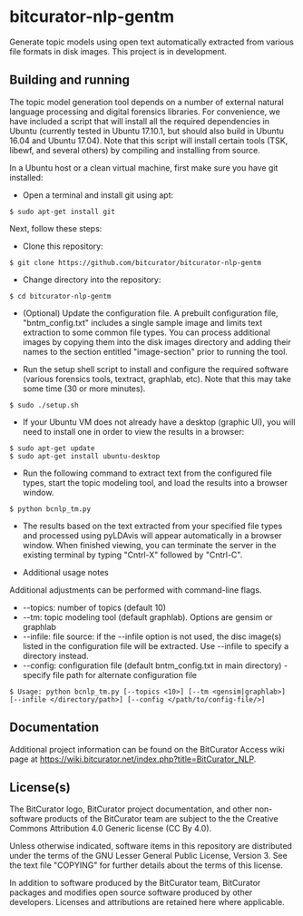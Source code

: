 # bitcurator-nlp-gentm

Generate topic models using open text automatically extracted from various file formats in disk images. This project is in development.

## Building and running

The topic model generation tool depends on a number of external natural language processing and digital forensics libraries. For convenience, we have included a script that will install all the required dependencies in Ubuntu (currently tested in Ubuntu 17.10.1, but should also build in Ubuntu 16.04 and Ubuntu 17.04). Note that this script will install certain tools (TSK, libewf, and several others) by compiling and installing from source.

In a Ubuntu host or a clean virtual machine, first make sure you have git installed: 

* Open a terminal and install git using apt:
```shell
$ sudo apt-get install git
```

Next, follow these steps:

* Clone this repository:
```shell
$ git clone https://github.com/bitcurator/bitcurator-nlp-gentm
```

* Change directory into the repository:
```shell
$ cd bitcurator-nlp-gentm
```

* (Optional) Update the configuration file.
A prebuilt configuration file, "bntm_config.txt" includes a single sample image and limits text extraction to some common file types. You can process additional images by copying them into the disk images directory and adding their names to the section entitled "image-section" prior to running the tool.

* Run the setup shell script to install and configure the required software (various forensics tools, textract, graphlab, etc). Note that this may take some time (30 or more minutes).
```shell
$ sudo ./setup.sh
```

* If your Ubuntu VM does not already have a desktop (graphic UI), you will need to install one in order to view the results in a browser:

```shell
$ sudo apt-get update
$ sudo apt-get install ubuntu-desktop
```

* Run the following command to extract text from the configured file types, start the topic modeling tool, and load the results into a browser window.
```shell
$ python bcnlp_tm.py
```

* The results based on the text extracted from your specified file types and processed using pyLDAvis will appear automatically in a browser window. When finished viewing, you can terminate the server in the existing terminal by typing "Cntrl-X" followed by "Cntrl-C".

* Additional usage notes

Additional adjustments can be performed with command-line flags.
* --topics: number of topics (default 10)
* --tm: topic modeling tool (default graphlab). Options are gensim or graphlab
* --infile: file source: if the --infile option is not used, the disc image(s) listed in the configuration 
file will be extracted. Use --infile to specify a directory instead.
* --config: configuration file (default bntm_config.txt in main directory) - specify file path for alternate configuration file

```shell
$ Usage: python bcnlp_tm.py [--topics <10>] [--tm <gensim|graphlab>] [--infile </directory/path>] [--config </path/to/config-file/>] 
```

## Documentation

Additional project information can be found on the BitCurator Access wiki page at https://wiki.bitcurator.net/index.php?title=BitCurator_NLP.

## License(s)

The BitCurator logo, BitCurator project documentation, and other non-software products of the BitCurator team are subject to the the Creative Commons Attribution 4.0 Generic license (CC By 4.0).

Unless otherwise indicated, software items in this repository are distributed under the terms of the GNU Lesser General Public License, Version 3. See the text file "COPYING" for further details about the terms of this license.

In addition to software produced by the BitCurator team, BitCurator packages and modifies open source software produced by other developers. Licenses and attributions are retained here where applicable.

